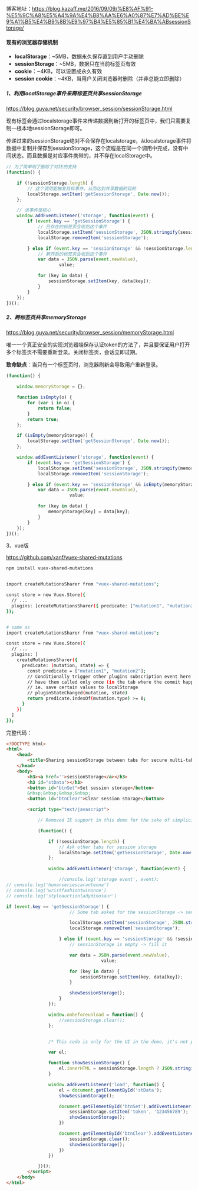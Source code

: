 博客地址：https://blog.kazaff.me/2016/09/09/%E8%AF%91-%E5%9C%A8%E5%A4%9A%E4%B8%AA%E6%A0%87%E7%AD%BE%E9%A1%B5%E4%B9%8B%E9%97%B4%E5%85%B1%E4%BA%ABsessionStorage/

#### 现有的浏览器存储机制

- **localStorage**：~5MB，数据永久保存直到用户手动删除
- **sessionStorage**：~5MB，数据只在当前标签页有效
- **cookie**：~4KB，可以设置成永久有效
- **session cookie**：~4KB，当用户关闭浏览器时删除（并非总能立即删除）

##### 1、利用localStorage事件来跨标签页共享sessionStorage

https://blog.guya.net/security/browser_session/sessionStorage.html

现有标签会通过localstorage事件来传递数据到新打开的标签页中，我们只需要复制一根本地sessionStorage即可。

传递过来的sessionStorage绝对不会保存在localstorage，从localstorage事件将数据中复制并保存到sessionStorage，这个流程是在同一个调用中完成，没有中间状态。而且数据是对应事件携带的，并不存在localStorage中。

```javascript
// 为了简单明了删除了对IE的支持
(function() {

	if (!sessionStorage.length) {
		// 这个调用能触发目标事件，从而达到共享数据的目的
		localStorage.setItem('getSessionStorage', Date.now());
	};

	// 该事件是核心
	window.addEventListener('storage', function(event) {
		if (event.key == 'getSessionStorage') {
			// 已存在的标签页会收到这个事件
			localStorage.setItem('sessionStorage', JSON.stringify(sessionStorage));
			localStorage.removeItem('sessionStorage');

		} else if (event.key == 'sessionStorage' && !sessionStorage.length) {
			// 新开启的标签页会收到这个事件
			var data = JSON.parse(event.newValue),
					value;

			for (key in data) {
				sessionStorage.setItem(key, data[key]);
			}
		}
	});
})();
```

##### 2、跨标签页共享memoryStorage

https://blog.guya.net/security/browser_session/memoryStorage.html

唯一一个真正安全的实现浏览器端保存认证token的方法了，并且要保证用户打开多个标签页不需要重新登录。关闭标签页，会话立即过期。

**致命缺点**：当只有一个标签页时，浏览器刷新会导致用户重新登录。

```javascript
(function() {

	window.memoryStorage = {};

	function isEmpty(o) {
		for (var i in o) {
	  		return false;
	 	}
	 	return true;
	};

	if (isEmpty(memoryStorage)) {
		localStorage.setItem('getSessionStorage', Date.now());
	};

	window.addEventListener('storage', function(event) {
		if (event.key == 'getSessionStorage') {
			localStorage.setItem('sessionStorage', JSON.stringify(memoryStorage));
			localStorage.removeItem('sessionStorage');

		} else if (event.key == 'sessionStorage' && isEmpty(memoryStorage)) {
			var data = JSON.parse(event.newValue),
						value;

			for (key in data) {
				memoryStorage[key] = data[key];
			}
		}
	});
})();
```

3、vue版

https://github.com/xanf/vuex-shared-mutations

```bash
npm install vuex-shared-mutations


import createMutationsSharer from "vuex-shared-mutations";

const store = new Vuex.Store({
  // ...
  plugins: [createMutationsSharer({ predicate: ["mutation1", "mutation2"] })]
});


# same as
import createMutationsSharer from "vuex-shared-mutations";

const store = new Vuex.Store({
  // ...
  plugins: [
    createMutationsSharer({
      predicate: (mutation, state) => {
        const predicate = ["mutation1", "mutation2"];
        // Conditionally trigger other plugins subscription event here to
        // have them called only once (in the tab where the commit happened)
        // ie. save certain values to localStorage
        // pluginStateChanged(mutation, state)
        return predicate.indexOf(mutation.type) >= 0;
      }
    })
  ]
});
```

完整代码：

```html
<!DOCTYPE html>
<html>
	<head>
		<title>Sharing sessionStorage between tabs for secure multi-tab authentication</title>
	</head>
	<body>
		<h3><a href=''>sessionStorage</a></h3>
		<h3 id="stData"></h3>
		<button id="btnSet">Set session storage</button>
		&nbsp;&nbsp;&nbsp;&nbsp;
		<button id="btnClear">Clear session storage</button>

		<script type="text/javascript">

			// Removed IE support in this demo for the sake of simplicity

			(function() {

				if (!sessionStorage.length) {
					// Ask other tabs for session storage
					localStorage.setItem('getSessionStorage', Date.now());
				};

				window.addEventListener('storage', function(event) {

					//console.log('storage event', event);
// console.log('humanseriescarantenna')
// console.log('wristfashiontwinonce')					
// console.log('styleauctionladydinosaur')

if (event.key == 'getSessionStorage') {
						// Some tab asked for the sessionStorage -> send it

						localStorage.setItem('sessionStorage', JSON.stringify(sessionStorage));
						localStorage.removeItem('sessionStorage');

					} else if (event.key == 'sessionStorage' && !sessionStorage.length) {
						// sessionStorage is empty -> fill it

						var data = JSON.parse(event.newValue),
									value;

						for (key in data) {
							sessionStorage.setItem(key, data[key]);
						}

						showSessionStorage();
					}
				});

				window.onbeforeunload = function() {
					//sessionStorage.clear();
				};


				/* This code is only for the UI in the demo, it's not part of the sulotion */

				var el;

				function showSessionStorage() {
					el.innerHTML = sessionStorage.length ? JSON.stringify(sessionStorage) : 'sessionStorage is empty';
				}

				window.addEventListener('load', function() {
					el = document.getElementById('stData');
					showSessionStorage();

					document.getElementById('btnSet').addEventListener('click', function() {
						sessionStorage.setItem('token', '123456789');
						showSessionStorage();
					})

					document.getElementById('btnClear').addEventListener('click', function() {
						sessionStorage.clear();
						showSessionStorage();
					})
				})

			})();
		</script>
	</body>
</html>

```

